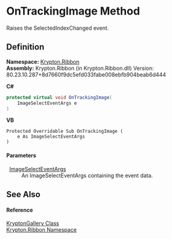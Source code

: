 # OnTrackingImage Method


Raises the SelectedIndexChanged event.



## Definition
**Namespace:** <a href="1e9bc734-cff9-e9b8-f013-94cdac669794.md">Krypton.Ribbon</a>  
**Assembly:** Krypton.Ribbon (in Krypton.Ribbon.dll) Version: 80.23.10.287+8d7660f9dc5efd033fabe008ebfb904beab6d444

**C#**
``` C#
protected virtual void OnTrackingImage(
	ImageSelectEventArgs e
)
```
**VB**
``` VB
Protected Overridable Sub OnTrackingImage ( 
	e As ImageSelectEventArgs
)
```



#### Parameters
<dl><dt>  <a href="7c169691-9bbc-07cf-eb42-a99df5f4569c.md">ImageSelectEventArgs</a></dt><dd>An ImageSelectEventArgs containing the event data.</dd></dl>

## See Also


#### Reference
<a href="b0876d6a-7c19-db50-8ef0-31377b905cdd.md">KryptonGallery Class</a>  
<a href="1e9bc734-cff9-e9b8-f013-94cdac669794.md">Krypton.Ribbon Namespace</a>  
